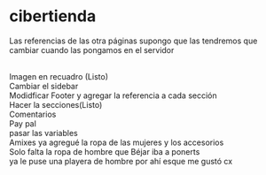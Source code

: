 # cibertienda
Las referencias de las otra páginas supongo que las tendremos que cambiar cuando las pongamos en el servidor <br>

<br>
Imagen en recuadro (Listo)<br>
Cambiar el sidebar <br>
Modidficar Footer y agregar la referencia a cada sección<br>
Hacer la secciones(Listo)<br>
Comentarios<br>
Pay pal<br>
pasar las variables 

<br>
Amixes ya agregué la ropa de las mujeres y los accesorios
<br>
Solo falta la ropa de hombre que Béjar iba a ponerts
<br>ya le puse una playera de hombre por ahí 
esque me gustó cx
